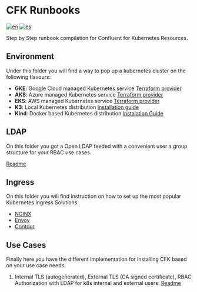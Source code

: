 # CFK Runbooks
[![en](https://img.shields.io/badge/lang-en-red.svg)](https://github.com/ogomezso/cfk-runbooks/blob/master/README.md)
[![es](https://img.shields.io/badge/lang-es-yellow.svg)](https://github.com/ogomezso/cfk-runbooks/blob/master/README.es.md)

Step by Step runbook compilation for Confluent for Kubernetes Resources.

## Environment

Under this folder you will find a way to pop up a kubernetes cluster on the following flavours:

- **GKE**: Google Cloud managed Kubernetes service [Terraform provider](https://registry.terraform.io/providers/hashicorp/google/latest/docs/resources/container_cluster)  
- **AKS**: Azure managed Kubernetes service [Terraform provider](https://registry.terraform.io/providers/hashicorp/azurerm/latest/docs/resources/kubernetes_cluster)
- **EKS**: AWS managed Kubernetes service [Terraform provider](https://registry.terraform.io/modules/terraform-aws-modules/eks/aws/latest)
- **K3**: Local Kubernetes distribution [Installation guide](https://docs.k3s.io/quick-start)
- **Kind**: Docker based Kubernetes distribution [Instalation Guide](https://kind.sigs.k8s.io/)

## LDAP

On this folder you got a Open LDAP feeded with a convenient user a group structure for your RBAC use cases.

[Readme]()

## Ingress

On this folder you will find instruction on how to set up the most popular Kubernetes Ingress Solutions:

- [NGINX](https://github.com/ogomezso/cfk-runbooks/blob/master/README.md)
- [Envoy](https://github.com/ogomezso/cfk-runbooks/blob/master/README.md)
- [Contour](https://github.com/ogomezso/cfk-runbooks/blob/master/README.md)


## Use Cases

Finally here you have the different implementation for installing CFK based on your use case needs:

1. Internal TLS (autogenerated), External TLS (CA signed certificate), RBAC Authorization with LDAP for k8s internal and external users: [Readme](https://github.com/ogomezso/cfk-runbooks/blob/master/README.md)

